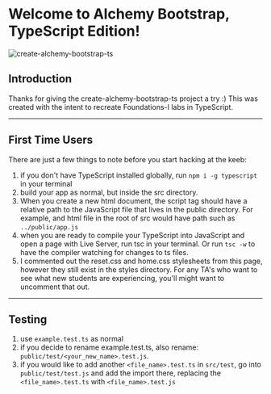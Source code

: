 # Welcome to Alchemy Bootstrap, TypeScript Edition!

![create-alchemy-bootstrap-ts](https://media.giphy.com/media/kbOhTzWtB2jFuzQeEf/giphy.gif)
## Introduction
Thanks for giving the create-alchemy-bootstrap-ts project a try :) This was created with the intent to recreate Foundations-I labs in TypeScript.
***
## First Time Users
There are just a few things to note before you start hacking at the keeb:

1. if you don't have TypeScript installed globally, run `npm i -g typescript` in your terminal
1. build your app as normal, but inside the src directory.
1. When you create a new html document, the script tag should have a relative path to the JavaScript file that lives in the public directory. For example, and html file in the root of src would have path such as `../public/app.js`
1. when you are ready to compile your TypeScript into JavaScript and open a page with Live Server, run tsc in your terminal. Or run `tsc -w` to have the compiler watching for changes to ts files.
1. I commented out the reset.css and home.css stylesheets from this page, however they still exist in the styles directory. For any TA's who want to see what new students are experiencing, you'll might want to uncomment that out.
****
## Testing
1. use `example.test.ts` as normal
1. if you decide to rename example.test.ts, also rename: `public/test/<your_new_name>.test.js`.
1. if you would like to add another `<file_name>.test.ts` in `src/test`, go into `public/test/test.js` and add the import there, replacing the `<file_name>.test.ts` with `<file_name>.test.js`
